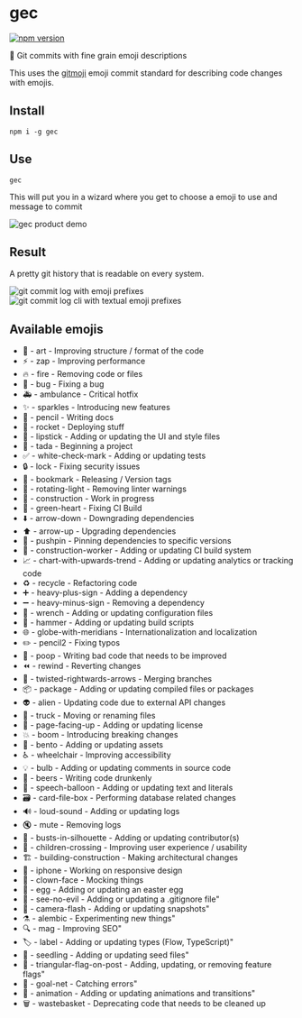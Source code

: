 # gec

[![npm version](https://badge.fury.io/js/gec.svg)](https://www.npmjs.com/package/gec)

🌈 Git commits with fine grain emoji descriptions

This uses the [gitmoji](https://gitmoji.carloscuesta.me) emoji commit standard for describing code changes with emojis.

## Install

    npm i -g gec

## Use

    gec

This will put you in a wizard where you get to choose a emoji to use and message to commit

![gec product demo](https://res.cloudinary.com/albin-groen/image/upload/v1594931115/gec-demo_a1n9j0.gif)

## Result

A pretty git history that is readable on every system.

![git commit log with emoji prefixes](https://res.cloudinary.com/albin-groen/image/upload/v1594932388/gec-result_ca7bpo.png)
![git commit log cli with textual emoji prefixes](https://res.cloudinary.com/albin-groen/image/upload/v1594932468/Screenshot_2020-07-16_at_22.47.41_jp4snx.png)

## Available emojis

- 🎨 - art - Improving structure / format of the code
- ⚡️ - zap - Improving performance
- 🔥 - fire - Removing code or files
- 🐛 - bug - Fixing a bug
- 🚑 - ambulance - Critical hotfix
- ✨ - sparkles - Introducing new features
- 📝 - pencil - Writing docs
- 🚀 - rocket - Deploying stuff
- 💄 - lipstick - Adding or updating the UI and style files
- 🎉 - tada - Beginning a project
- ✅ - white-check-mark - Adding or updating tests
- 🔒 - lock - Fixing security issues
- 🔖 - bookmark - Releasing / Version tags
- 🚨 - rotating-light - Removing linter warnings
- 🚧 - construction - Work in progress
- 💚 - green-heart - Fixing CI Build
- ⬇️ - arrow-down - Downgrading dependencies
- ⬆️ - arrow-up - Upgrading dependencies
- 📌 - pushpin - Pinning dependencies to specific versions
- 👷 - construction-worker - Adding or updating CI build system
- 📈 - chart-with-upwards-trend - Adding or updating analytics or tracking code
- ♻️ - recycle - Refactoring code
- ➕ - heavy-plus-sign - Adding a dependency
- ➖ - heavy-minus-sign - Removing a dependency
- 🔧 - wrench - Adding or updating configuration files
- 🔨 - hammer - Adding or updating build scripts
- 🌐 - globe-with-meridians - Internationalization and localization
- ✏️ - pencil2 - Fixing typos
- 💩 - poop - Writing bad code that needs to be improved
- ⏪ - rewind - Reverting changes
- 🔀 - twisted-rightwards-arrows - Merging branches
- 📦 - package - Adding or updating compiled files or packages
- 👽 - alien - Updating code due to external API changes
- 🚚 - truck - Moving or renaming files
- 📄 - page-facing-up - Adding or updating license
- 💥 - boom - Introducing breaking changes
- 🍱 - bento - Adding or updating assets
- ♿️ - wheelchair - Improving accessibility
- 💡 - bulb - Adding or updating comments in source code
- 🍻 - beers - Writing code drunkenly
- 💬 - speech-balloon - Adding or updating text and literals
- 🗃 - card-file-box - Performing database related changes
- 🔊 - loud-sound - Adding or updating logs
- 🔇 - mute - Removing logs
- 👥 - busts-in-silhouette - Adding or updating contributor(s)
- 🚸 - children-crossing - Improving user experience / usability
- 🏗 - building-construction - Making architectural changes
- 📱 - iphone - Working on responsive design
- 🤡 - clown-face - Mocking things
- 🥚 - egg - Adding or updating an easter egg
- 🙈 - see-no-evil - Adding or updating a .gitignore file"
- 📸 - camera-flash - Adding or updating snapshots"
- ⚗ - alembic - Experimenting new things"
- 🔍 - mag - Improving SEO"
- 🏷️ - label - Adding or updating types (Flow, TypeScript)"
- 🌱 - seedling - Adding or updating seed files"
- 🚩 - triangular-flag-on-post - Adding, updating, or removing feature flags"
- 🥅 - goal-net - Catching errors"
- 💫 - animation - Adding or updating animations and transitions"
- 🗑 - wastebasket - Deprecating code that needs to be cleaned up
